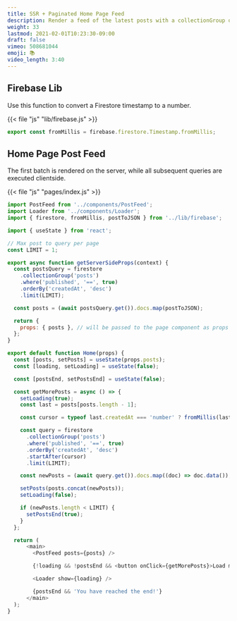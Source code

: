 ```yaml
---
title: SSR + Paginated Home Page Feed
description: Render a feed of the latest posts with a collectionGroup query
weight: 33
lastmod: 2021-02-01T10:23:30-09:00
draft: false
vimeo: 508681044
emoji: 📚
video_length: 3:40
---
```


## Firebase Lib

Use this function to convert a Firestore timestamp to a number. 

{{< file "js" "lib/firebase.js" >}}
```javascript
export const fromMillis = firebase.firestore.Timestamp.fromMillis;
```

## Home Page Post Feed

The first batch is rendered on the server, while all subsequent queries are executed clientside.

{{< file "js" "pages/index.js" >}}
```javascript
import PostFeed from '../components/PostFeed';
import Loader from '../components/Loader';
import { firestore, fromMillis, postToJSON } from '../lib/firebase';

import { useState } from 'react';

// Max post to query per page
const LIMIT = 1;

export async function getServerSideProps(context) {
  const postsQuery = firestore
    .collectionGroup('posts')
    .where('published', '==', true)
    .orderBy('createdAt', 'desc')
    .limit(LIMIT);

  const posts = (await postsQuery.get()).docs.map(postToJSON);

  return {
    props: { posts }, // will be passed to the page component as props
  };
}

export default function Home(props) {
  const [posts, setPosts] = useState(props.posts);
  const [loading, setLoading] = useState(false);

  const [postsEnd, setPostsEnd] = useState(false);

  const getMorePosts = async () => {
    setLoading(true);
    const last = posts[posts.length - 1];

    const cursor = typeof last.createdAt === 'number' ? fromMillis(last.createdAt) : last.createdAt;

    const query = firestore
      .collectionGroup('posts')
      .where('published', '==', true)
      .orderBy('createdAt', 'desc')
      .startAfter(cursor)
      .limit(LIMIT);

    const newPosts = (await query.get()).docs.map((doc) => doc.data());

    setPosts(posts.concat(newPosts));
    setLoading(false);

    if (newPosts.length < LIMIT) {
      setPostsEnd(true);
    }
  };

  return (
      <main>
        <PostFeed posts={posts} />

        {!loading && !postsEnd && <button onClick={getMorePosts}>Load more</button>}

        <Loader show={loading} />

        {postsEnd && 'You have reached the end!'}
      </main>
  );
}

```
